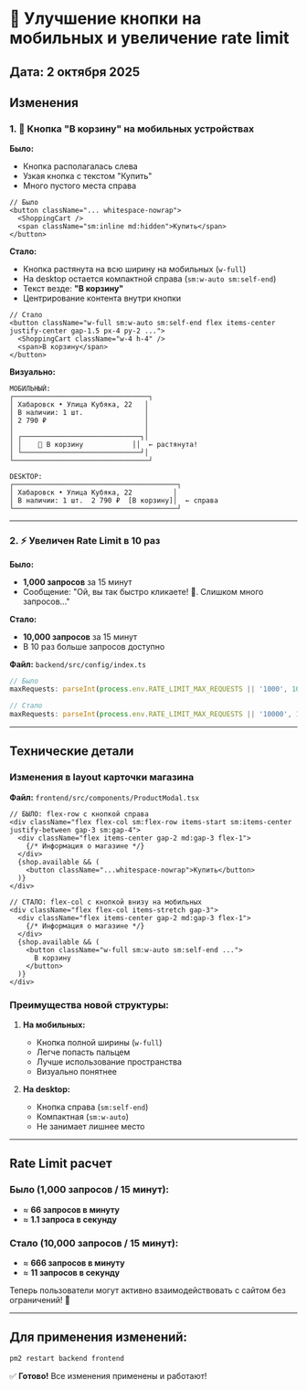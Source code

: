 # 📱 Улучшение кнопки на мобильных и увеличение rate limit

## Дата: 2 октября 2025

## Изменения

### 1. 📱 Кнопка "В корзину" на мобильных устройствах

**Было:**
- Кнопка располагалась слева
- Узкая кнопка с текстом "Купить"
- Много пустого места справа

```tsx
// Было
<button className="... whitespace-nowrap">
  <ShoppingCart />
  <span className="sm:inline md:hidden">Купить</span>
</button>
```

**Стало:**
- Кнопка растянута на всю ширину на мобильных (`w-full`)
- На desktop остается компактной справа (`sm:w-auto sm:self-end`)
- Текст везде: **"В корзину"**
- Центрирование контента внутри кнопки

```tsx
// Стало
<button className="w-full sm:w-auto sm:self-end flex items-center justify-center gap-1.5 px-4 py-2 ...">
  <ShoppingCart className="w-4 h-4" />
  <span>В корзину</span>
</button>
```

**Визуально:**

```
МОБИЛЬНЫЙ:
┌─────────────────────────────────┐
│ Хабаровск • Улица Кубяка, 22   │
│ В наличии: 1 шт.               │
│ 2 790 ₽                        │
│                                │
│ ┌─────────────────────────────┐│
│ │    🛒 В корзину            ││  ← растянута!
│ └─────────────────────────────┘│
└─────────────────────────────────┘

DESKTOP:
┌────────────────────────────────────────┐
│ Хабаровск • Улица Кубяка, 22          │
│ В наличии: 1 шт.  2 790 ₽  [В корзину]│  ← справа
└────────────────────────────────────────┘
```

---

### 2. ⚡ Увеличен Rate Limit в 10 раз

**Было:**
- **1,000 запросов** за 15 минут
- Сообщение: "Ой, вы так быстро кликаете! 💨. Слишком много запросов..."

**Стало:**
- **10,000 запросов** за 15 минут
- В 10 раз больше запросов доступно

**Файл:** `backend/src/config/index.ts`

```typescript
// Было
maxRequests: parseInt(process.env.RATE_LIMIT_MAX_REQUESTS || '1000', 10)

// Стало
maxRequests: parseInt(process.env.RATE_LIMIT_MAX_REQUESTS || '10000', 10)
```

---

## Технические детали

### Изменения в layout карточки магазина

**Файл:** `frontend/src/components/ProductModal.tsx`

```tsx
// БЫЛО: flex-row с кнопкой справа
<div className="flex flex-col sm:flex-row items-start sm:items-center justify-between gap-3 sm:gap-4">
  <div className="flex items-center gap-2 md:gap-3 flex-1">
    {/* Информация о магазине */}
  </div>
  {shop.available && (
    <button className="...whitespace-nowrap">Купить</button>
  )}
</div>

// СТАЛО: flex-col с кнопкой внизу на мобильных
<div className="flex flex-col items-stretch gap-3">
  <div className="flex items-center gap-2 md:gap-3 flex-1">
    {/* Информация о магазине */}
  </div>
  {shop.available && (
    <button className="w-full sm:w-auto sm:self-end ...">
      В корзину
    </button>
  )}
</div>
```

### Преимущества новой структуры:

1. **На мобильных:**
   - Кнопка полной ширины (`w-full`)
   - Легче попасть пальцем
   - Лучше использование пространства
   - Визуально понятнее

2. **На desktop:**
   - Кнопка справа (`sm:self-end`)
   - Компактная (`sm:w-auto`)
   - Не занимает лишнее место

---

## Rate Limit расчет

### Было (1,000 запросов / 15 минут):
- ≈ **66 запросов в минуту**
- ≈ **1.1 запроса в секунду**

### Стало (10,000 запросов / 15 минут):
- ≈ **666 запросов в минуту**
- ≈ **11 запросов в секунду**

Теперь пользователи могут активно взаимодействовать с сайтом без ограничений! 🚀

---

## Для применения изменений:

```bash
pm2 restart backend frontend
```

✅ **Готово!** Все изменения применены и работают!

